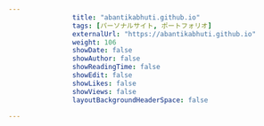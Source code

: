 ---
                title: "abantikabhuti.github.io"
                tags: [パーソナルサイト, ポートフォリオ]
                externalUrl: "https://abantikabhuti.github.io"
                weight: 106
                showDate: false
                showAuthor: false
                showReadingTime: false
                showEdit: false
                showLikes: false
                showViews: false
                layoutBackgroundHeaderSpace: false
                ---

